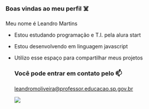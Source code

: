 ### Boas vindas ao meu perfil ☠️

Meu nome é Leandro Martins

- Estou estudando programação e T.I. pela alura start
- Estou desenvolvendo em linguagem javascript
- Utilizo esse espaço para compartilhar meus projetos

  ### Você pode entrar em contato pelo 📫

  leandromoliveira@professor.educacao.sp.gov.br

  ![](https://media1.tenor.com/m/Bks2Si272y4AAAAd/obi-wan-kenobi-hello-there.gif)
  
